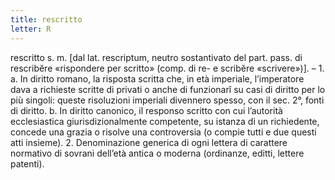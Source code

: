 ```yaml
---
title: rescritto
letter: R
---
```

rescritto s. m. [dal lat. rescriptum, neutro sostantivato del part. pass. di rescribĕre «rispondere per scritto» (comp. di re- e scribĕre «scrivere»)]. – 1. a. In diritto romano, la risposta scritta che, in età imperiale, l’imperatore dava a richieste scritte di privati o anche di funzionarî su casi di diritto per lo più singoli: queste risoluzioni imperiali divennero spesso, con il sec. 2°, fonti di diritto. b. In diritto canonico, il responso scritto con cui l’autorità ecclesiastica giurisdizionalmente competente, su istanza di un richiedente, concede una grazia o risolve una controversia (o compie tutti e due questi atti insieme). 2. Denominazione generica di ogni lettera di carattere normativo di sovrani dell’età antica o moderna (ordinanze, editti, lettere patenti).